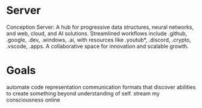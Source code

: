 # Server
Conception Server: 
A hub for progressive data structures, neural networks, and web, cloud, and AI solutions. 
Streamlined workflows include 
.github, 
.google, 
.dev, 
.windows, 
.ai, 
with resources like 
.youtub*, 
.discord, 
.crypto, 
.vscode, 
.apps. 
A collaborative space for innovation and scalable growth.

# Goals
automate code representation communication formats that discover abilities to create something beyond understanding of self.
stream my consciousness online
